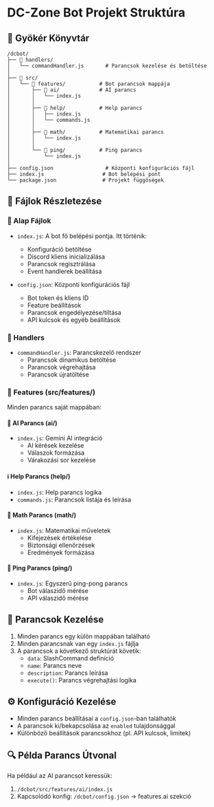 # DC-Zone Bot Projekt Struktúra

## 📁 Gyökér Könyvtár
```
/dcbot/
├── 📁 handlers/
│   └── commandHandler.js       # Parancsok kezelése és betöltése
│
├── 📁 src/
│   └── 📁 features/           # Bot parancsok mappája
│       ├── 📁 ai/             # AI parancs
│       │   └── index.js
│       │
│       ├── 📁 help/           # Help parancs
│       │   ├── index.js
│       │   └── commands.js
│       │
│       ├── 📁 math/           # Matematikai parancs
│       │   └── index.js
│       │
│       └── 📁 ping/           # Ping parancs
│           └── index.js
│
├── config.json                 # Központi konfigurációs fájl
├── index.js                   # Bot belépési pont
└── package.json               # Projekt függőségek
```

## 📝 Fájlok Részletezése

### 🔧 Alap Fájlok
- `index.js`: A bot fő belépési pontja. Itt történik:
  - Konfiguráció betöltése
  - Discord kliens inicializálása
  - Parancsok regisztrálása
  - Event handlerek beállítása

- `config.json`: Központi konfigurációs fájl
  - Bot token és kliens ID
  - Feature beállítások
  - Parancsok engedélyezése/tiltása
  - API kulcsok és egyéb beállítások

### 📁 Handlers
- `commandHandler.js`: Parancskezelő rendszer
  - Parancsok dinamikus betöltése
  - Parancsok végrehajtása
  - Parancsok újratöltése

### 📁 Features (src/features/)
Minden parancs saját mappában:

#### 🤖 AI Parancs (ai/)
- `index.js`: Gemini AI integráció
  - AI kérések kezelése
  - Válaszok formázása
  - Várakozási sor kezelése

#### ℹ️ Help Parancs (help/)
- `index.js`: Help parancs logika
- `commands.js`: Parancsok listája és leírása

#### 🔢 Math Parancs (math/)
- `index.js`: Matematikai műveletek
  - Kifejezések értékelése
  - Biztonsági ellenőrzések
  - Eredmények formázása

#### 🏓 Ping Parancs (ping/)
- `index.js`: Egyszerű ping-pong parancs
  - Bot válaszidő mérése
  - API válaszidő mérése

## 🔄 Parancsok Kezelése
1. Minden parancs egy külön mappában található
2. Minden parancsnak van egy `index.js` fájlja
3. A parancsok a következő struktúrát követik:
   - `data`: SlashCommand definíció
   - `name`: Parancs neve
   - `description`: Parancs leírása
   - `execute()`: Parancs végrehajtási logika

## ⚙️ Konfiguráció Kezelése
- Minden parancs beállításai a `config.json`-ban találhatók
- A parancsok ki/bekapcsolása az `enabled` tulajdonsággal
- Különböző beállítások parancsokhoz (pl. API kulcsok, limitek)

## 🔍 Példa Parancs Útvonal
Ha például az AI parancsot keressük:
1. `/dcbot/src/features/ai/index.js`
2. Kapcsolódó konfig: `/dcbot/config.json` -> features.ai szekció
